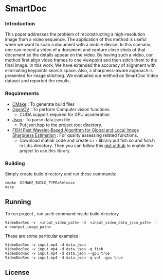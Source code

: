 # SmartDoc

### Introduction
This paper addresses the problem of reconstructing a high-resolution image from 
a video sequence. The application of this method is useful when we want to scan 
a document with a mobile device. In this scenario, one can record a video of a 
document and capture close shots of that document so the details appear on the video. 
By having such a video, our method first align video frames to one viewpoint and 
then stitch them to the final image. In this work, We have extended the accuracy 
of alignment with eliminating keypoints search space. Also, a sharpness-aware 
approach is presented for image stitching. We evaluated our method on SmartDoc 
Video dataset and reported the results.

### Requirements

* [CMake](https://cmake.org/) : To generate  build files
* [OpenCV](https://opencv.org/) : To perform Computer vision functions.
   * CUDA support required for GPU acceleration
* [Json](https://github.com/nlohmann/json) : To parse data.json file
    * Put json.hpp to the project root directory.
* [FISH  Fast Wavelet-Based Algorithm for Global and Local Image Sharpness Estimation](https://sites.google.com/site/vapovu/papers) 
: For quality assessing related functions.
    * Download matlab code and create c++ library.put fish.so and fish.h in Libs directory. Then you can follow this [gist.github](https://gist.github.com/minooei/1ec439dd91857d35d7b2d963056f2a45)
    to enable the project to use this library.     
### Building
Simply create build directory and run these commands:

```shell
cmake -DCMAKE_BUILD_TYPE=Release
make
```

## Running
To run project , run such command inside build directory
```shell
VideoDocRec -v  <input_video_path> -d  <input_video_data_json_path>  -o <output_image_path>
```
These are some particular examples :
```shell
VideoDocRec -v input.mp4 -d data.json
VideoDocRec -v input.mp4 -d data.json -q fish
VideoDocRec -v input.mp4 -d data.json --gpu true
VideoDocRec -v input.mp4 -d data.json -q vol -gpu true
```


## License

